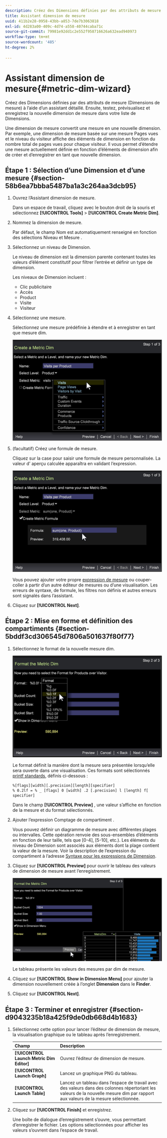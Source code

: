 ```yaml
---
description: Créez des Dimensions définies par des attributs de mesure (Dimensions de mesure) à l’aide d’un assistant détaillé. Ensuite, testez, prévisualisez et enregistrez la nouvelle dimension de mesure dans votre liste de Dimensions.
title: Assistant dimension de mesure
uuid: 411b2e28-0958-43bb-a853-7de7b3063818
exl-id: 4d283a00-409c-4d74-a558-40744caba71c
source-git-commit: 79981e92dd1c2e552f958716626a632ead940973
workflow-type: tm+mt
source-wordcount: '485'
ht-degree: 2%

---
```


# Assistant dimension de mesure{#metric-dim-wizard}

Créez des Dimensions définies par des attributs de mesure (Dimensions de mesure) à l’aide d’un assistant détaillé. Ensuite, testez, prévisualisez et enregistrez la nouvelle dimension de mesure dans votre liste de Dimensions.

Une dimension de mesure convertit une mesure en une nouvelle dimension. Par exemple, une dimension de mesure basée sur une mesure Pages vues et le niveau du visiteur affiche des éléments de dimension en fonction du nombre total de pages vues pour chaque visiteur. Il vous permet d’étendre une mesure actuellement définie en fonction d’éléments de dimension afin de créer et d’enregistrer en tant que nouvelle dimension.

## Étape 1 : Sélection d’une Dimension et d’une mesure {#section-58b6ea7bbba5487ba1a3c264aa3dcb95}

1. Ouvrez l’Assistant dimension de mesure.

   Dans un espace de travail, cliquez avec le bouton droit de la souris et sélectionnez **[!UICONTROL Tools]** > **[!UICONTROL Create Metric Dim]**.

1. Nommez la dimension de mesure.

   Par défaut, le champ Nom est automatiquement renseigné en fonction des sélections Niveau et Mesure .

1. Sélectionnez un niveau de Dimension.

   Le niveau de dimension est la dimension parente contenant toutes les valeurs d’élément constitutif pour filtrer l’entrée et définir un type de dimension.

   Les niveaux de Dimension incluent :

   * Clic publicitaire
   * Accès
   * Product
   * Visite
   * Visiteur

1. Sélectionnez une mesure.

   Sélectionnez une mesure prédéfinie à étendre et à enregistrer en tant que mesure dim.

   ![](assets/6_4_workstation_metricdim_metric.png)

1. (facultatif) Créez une formule de mesure.

   Cliquez sur la case pour saisir une formule de mesure personnalisée. La valeur d’ aperçu calculée apparaîtra en validant l’expression.

   ![](assets/6_4_workstation_metricdim_create_metric.png)

   Vous pouvez ajouter votre propre [expression de mesure](https://experienceleague.adobe.com/docs/data-workbench/using/client/qry-lang-syntx/c-syntx-mtrc-exp.html) ou couper-coller à partir d’un autre éditeur de mesures ou d’une visualisation. Les erreurs de syntaxe, de formule, les filtres non définis et autres erreurs sont signalés dans l’assistant.

1. Cliquez sur **[!UICONTROL Next]**.

## Étape 2 : Mise en forme et définition des compartiments {#section-5bddf3cd306545d7806a501637f80f77}

1. Sélectionnez le format de la nouvelle mesure dim.

   ![](assets/6_4_workstation_metricdim_format_metric.png)

   Le format définit la manière dont la mesure sera présentée lorsqu’elle sera ouverte dans une visualisation. Ces formats sont sélectionnés [printf standards](https://www.cplusplus.com/reference/cstdio/printf/), définis ci-dessous :

   ```
   %[flags][width][.precision][length][specifier]
   % 0.2lf = % _ [flags] 0 [width] .2 [.precision] l [length] f[ specifier]
   ```

   Dans le champ **[!UICONTROL Preview]** , une valeur s’affiche en fonction de la mesure et du format sélectionnés.

1. Ajouter l’expression Comptage de compartiment .

   Vous pouvez définir un diagramme de mesure avec différentes plages ou intervalles. Cette opération renvoie des sous-ensembles d’éléments en fonction de leur taille, tels que [0-4], [5-10], etc.). Les éléments du niveau de Dimension sont associés aux éléments dont la plage contient la valeur de la mesure. Voir la description de l’expression du compartiment à l’adresse [Syntaxe pour les expressions de Dimension](https://experienceleague.adobe.com/docs/data-workbench/using/client/qry-lang-syntx/c-syntx-dim-exp.html).

1. Cliquez sur **[!UICONTROL Preview]** pour ouvrir le tableau des valeurs de dimension de mesure avant l’enregistrement.

   ![](assets/6_4_workstation_metricdim_preview.png)

   Le tableau présente les valeurs des mesures par dim de mesure.

1. Cliquez sur **[!UICONTROL Show in Dimension Menu]** pour ajouter la dimension nouvellement créée à l’onglet **Dimension** dans le **Finder**.

1. Cliquez sur **[!UICONTROL Next]**.

## Étape 3 : Terminer et enregistrer {#section-d9043235b18a425f9de0db668d4b1683}

1. Sélectionnez cette option pour lancer l’éditeur de dimension de mesure, la visualisation graphique ou le tableau après l’enregistrement.

   | Champ | Description |
   |---|---|
   | **[!UICONTROL Launch Metric Dim Editor]** | Ouvrez l’éditeur de dimension de mesure. |
   | **[!UICONTROL Launch Graph]** | Lancez un graphique PNG du tableau. |
   | **[!UICONTROL Launch Table]** | Lancez un tableau dans l’espace de travail avec des valeurs dans des colonnes répertoriant les valeurs de la nouvelle mesure dim par rapport aux valeurs de la mesure sélectionnée. |

1. Cliquez sur **[!UICONTROL Finish]** et enregistrez.

   Une boîte de dialogue d’enregistrement s’ouvre, vous permettant d’enregistrer le fichier. Les options sélectionnées pour afficher les valeurs s’ouvrent dans l’espace de travail.
